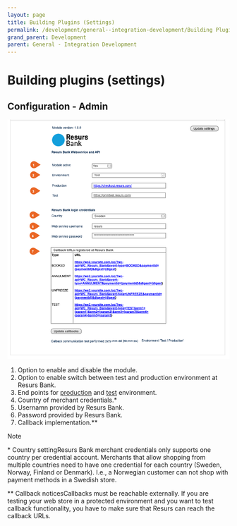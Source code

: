 ```yaml
---
layout: page
title: Building Plugins (Settings)
permalink: /development/general--integration-development/Building Plugins/
grand_parent: Development
parent: General - Integration Development
---
```



# Building plugins (settings) 


## Configuration - Admin
![](../../../attachments/configAdmin.png)

1.  Option to enable and disable the module.
2.  Option to enable switch between test and production environment at
    Resurs Bank.
3.  End points for [production](/prod-urls/) and [test](/testing/test-urls/)
    environment.
4.  Country of merchant credentials.\*
5.  Usernamn provided by Resurs Bank.
6.  Password provided by Resurs Bank.
7.  Callback implementation.\*\*  
    
    

> [!NOTE] 
> \* Country settingResurs Bank merchant credentials only supports one
> country per credential account. Merchants that allow shopping from
> multiple countries need to have one credential for each country
> (Sweden, Norway, Finland or Denmark). I.e., a Norwegian customer can
> not shop with payment methods in a Swedish store.
>
> \*\* Callback noticesCallbacks must be reachable externally. If you
> are testing your web store in a protected environment and you want to
> test callback functionality, you have to make sure that Resurs can
> reach the callback URLs.

